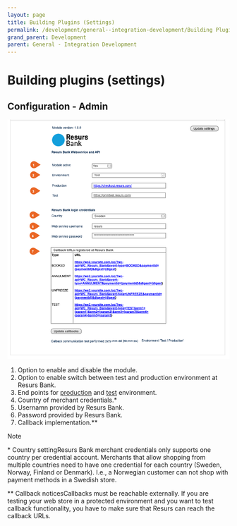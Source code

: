 ```yaml
---
layout: page
title: Building Plugins (Settings)
permalink: /development/general--integration-development/Building Plugins/
grand_parent: Development
parent: General - Integration Development
---
```



# Building plugins (settings) 


## Configuration - Admin
![](../../../attachments/configAdmin.png)

1.  Option to enable and disable the module.
2.  Option to enable switch between test and production environment at
    Resurs Bank.
3.  End points for [production](/prod-urls/) and [test](/testing/test-urls/)
    environment.
4.  Country of merchant credentials.\*
5.  Usernamn provided by Resurs Bank.
6.  Password provided by Resurs Bank.
7.  Callback implementation.\*\*  
    
    

> [!NOTE] 
> \* Country settingResurs Bank merchant credentials only supports one
> country per credential account. Merchants that allow shopping from
> multiple countries need to have one credential for each country
> (Sweden, Norway, Finland or Denmark). I.e., a Norwegian customer can
> not shop with payment methods in a Swedish store.
>
> \*\* Callback noticesCallbacks must be reachable externally. If you
> are testing your web store in a protected environment and you want to
> test callback functionality, you have to make sure that Resurs can
> reach the callback URLs.

